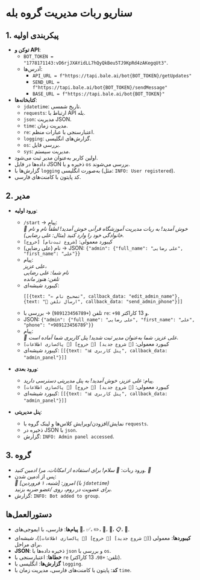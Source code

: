 # سناریو ربات مدیریت گروه بله

## 1. پیکربندی اولیه
- **توکن و API**:
  - `BOT_TOKEN = "1778171143:vD6rjJXAYidLL7hQyQkBeu5TJ9KpRd4zAKegqUt3"`.
  - آدرس‌ها:
    - `API_URL = f"https://tapi.bale.ai/bot{BOT_TOKEN}/getUpdates"`
    - `SEND_URL = f"https://tapi.bale.ai/bot{BOT_TOKEN}/sendMessage"`
    - `BASE_URL = f"https://tapi.bale.ai/bot{BOT_TOKEN}"`
- **کتابخانه‌ها**:
  - `jdatetime`: تاریخ شمسی.
  - `requests`: ارتباط با API بله.
  - `json`: مدیریت JSON.
  - `time`: مدیریت زمان.
  - `re`: اعتبارسنجی با عبارات منظم.
  - `logging`: گزارش‌های انگلیسی.
  - `os`: بررسی فایل.
  - `sys`: مدیریت سیستم.
- اولین کاربر به‌عنوان مدیر ثبت می‌شود.
- داده‌ها در فایل JSON ذخیره و با `os` بررسی می‌شوند.
- گزارش‌ها با `logging` به‌صورت انگلیسی (مثل: `INFO: User registered`).
- کد پایتون با کامنت‌های فارسی.

## 2. مدیر
- **ورود اولیه**:
  - `/start` → پیام:  
    _🌟 خوش آمدید! به ربات مدیریت آموزشگاه قرآنی خوش آمدید! لطفاً نام و نام خانوادگی خود را وارد کنید (مثال: علی رضایی)._  
  - کیبورد معمولی: `[شروع ثبت‌نام] [خروج]`  
  - نام (علی رضایی) → JSON: `{"admin": {"full_name": "علی رضایی", "first_name": "علی"}}`  
  - پیام:  
    _علی عزیز،  
    نام شما: علی رضایی  
    تلفن: هنوز مانده_  
  - کیبورد شیشه‌ای:  
    ```
    [[{text: "✏️ تصحیح نام", callback_data: "edit_admin_name"}, {text: "📱 ارسال تلفن", callback_data: "send_admin_phone"}]]
    ```
  - تلفن (`+989123456789`) → بررسی با `re`: `+98` و 13 کاراکتر.  
  - JSON: `{"admin": {"full_name": "علی رضایی", "first_name": "علی", "phone": "+989123456789"}}`  
  - پیام:  
    _🎉 علی عزیز، شما به‌عنوان مدیر ثبت شدید! پنل کاربری شما آماده است._  
  - کیبورد معمولی: `[🔁 شروع جدید] [🚫 خروج] [🧹 پاک‌سازی اطلاعات]`  
  - کیبورد شیشه‌ای: `[[{text: "📊 پنل کاربری", callback_data: "admin_panel"}]]`

- **ورود بعدی**:
  - پیام: _علی عزیز، خوش آمدید! به پنل مدیریتی دسترسی دارید._  
  - کیبورد معمولی: `[🔁 شروع جدید] [🚫 خروج] [🧹 پاک‌سازی اطلاعات]`  
  - کیبورد شیشه‌ای: `[[{text: "📊 پنل کاربری", callback_data: "admin_panel"}]]`

- **پنل مدیریتی**:
  - نمایش/افزودن/ویرایش کلاس‌ها و لینک گروه با `requests`.
  - ذخیره در JSON با `json`.
  - گزارش: `INFO: Admin panel accessed`.

## 3. گروه
- ورود ربات: _👋 سلام! برای استفاده از امکانات، مرا ادمین کنید. 🌟_  
- پس از ادمین شدن:  
  _📅 امروز: [شنبه، ۱ فروردین] (با `jdatetime`)  
  برای عضویت در روم، روی /عضو ضربه بزنید._  
- گزارش: `INFO: Bot added to group`.

## دستورالعمل‌ها
- **پیام‌ها**: فارسی، با ایموجی‌های 🌟، ✅، ✏️، 📍، 📱، 📋، 🎉.
- **کیبوردها**: معمولی (`[🔁 شروع جدید] [🚫 خروج] [🧹 پاک‌سازی اطلاعات]`)، شیشه‌ای برای مراحل.
- **JSON**: ذخیره داده‌ها با `json` و بررسی با `os`.
- **خطاها**: اعتبارسنجی با `re` (تلفن: `+98`، 13 کاراکتر).
- **گزارش‌ها**: انگلیسی با `logging`.
- **کد**: پایتون با کامنت‌های فارسی، مدیریت زمان با `time`.